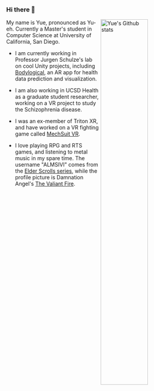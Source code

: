 ### Hi there 👋

<img align="right" width="50%"  alt="Yue's Github stats" src="https://github-readme-stats.vercel.app/api?username=almsivi&hide=stars,issues,contribs&count_private=true&show_icons=true">

My name is Yue, pronounced as Yu-eh. Currently a Master's student in Computer Science at University of California, San Diego.

- I am currently working in Professor Jurgen Schulze's lab on cool Unity projects, including [Bodylogical](https://github.com/IVCenter/Bodylogical_iOS), an AR app for health data prediction and visualization.

- I am also working in UCSD Health as a graduate student researcher, working on a VR project to study the Schizophrenia disease.

- I was an ex-member of Triton XR, and have worked on a VR fighting game called [MechSuit VR](https://github.com/TritonXR/Mechsuit-VR).

- I love playing RPG and RTS games, and listening to metal music in my spare time. The username "ALMSIVI" comes from the [Elder Scrolls series](https://elderscrolls.fandom.com/wiki/Tribunal), while the profile picture is Damnation Angel's [The Valiant Fire](https://www.metal-archives.com/albums/Damnation_Angels/The_Valiant_Fire/488063).





<!--
**ALMSIVI/ALMSIVI** is a ✨ _special_ ✨ repository because its `README.md` (this file) appears on your GitHub profile.

Here are some ideas to get you started:

- 🔭 I’m currently working on ...
- 🌱 I’m currently learning ...
- 👯 I’m looking to collaborate on ...
- 🤔 I’m looking for help with ...
- 💬 Ask me about ...
- 📫 How to reach me: ...
- 😄 Pronouns: ...
- ⚡ Fun fact: ...
-->
